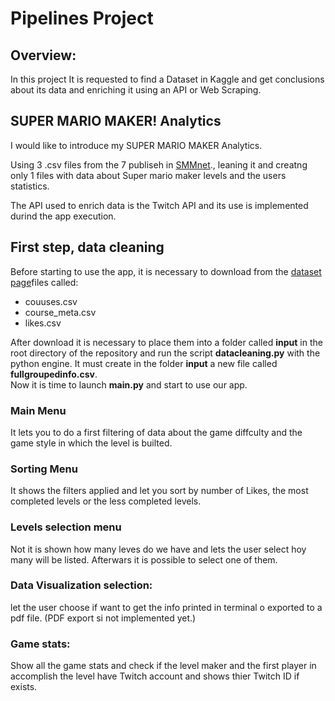 # Pipelines Project

## Overview:

In this project It is requested to find a Dataset in Kaggle and get conclusions about its data and enriching it using an API or Web Scraping.

## SUPER MARIO MAKER! Analytics

I would like to introduce my SUPER MARIO MAKER Analytics. 

Using 3 .csv files from the 7 publiseh in [SMMnet](https://www.kaggle.com/leomauro/smmnet)., leaning it and creatng only 1 files with data about Super mario maker levels and the users statistics.

The API used to enrich data is the Twitch API and its use is implemented durind the app execution.


## First step, data cleaning

Before starting to use the app, it is necessary to download from the [dataset page](https://www.kaggle.com/leomauro/smmnet)files called:

* couuses.csv
* course_meta.csv
* likes.csv

After download it is necessary to place them into a folder called __input__ in the root directory of the repository and run the script __datacleaning.py__ with the python engine. It must create in the folder __input__ a new file called __fullgroupedinfo.csv__.\
Now it is time to launch __main.py__ and start to use our app.

### Main Menu

It lets you to do a first filtering of data about the game diffculty and the game style in which the level is builted.


### Sorting Menu
It shows the filters applied and let you sort by number of Likes, the most completed levels or the less completed levels.


### Levels selection menu

Not it is shown how many leves do we have and lets the user select hoy many will be listed.
Afterwars it is possible to select one of them.

### Data Visualization selection:

let the user choose if want to get the info printed in terminal o exported to a pdf file. (PDF export si not implemented yet.)

### Game stats:

Show all the game stats and check if the level maker and the first player in accomplish the level have Twitch account and shows thier Twitch ID if exists.